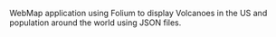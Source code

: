 WebMap application using Folium to display Volcanoes in the US and population around the world using JSON files.
